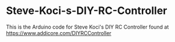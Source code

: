 # Steve-Koci-s-DIY-RC-Controller


This is the Arduino code for Steve Koci's DIY RC Controller found at https://www.addicore.com/DIYRCController
